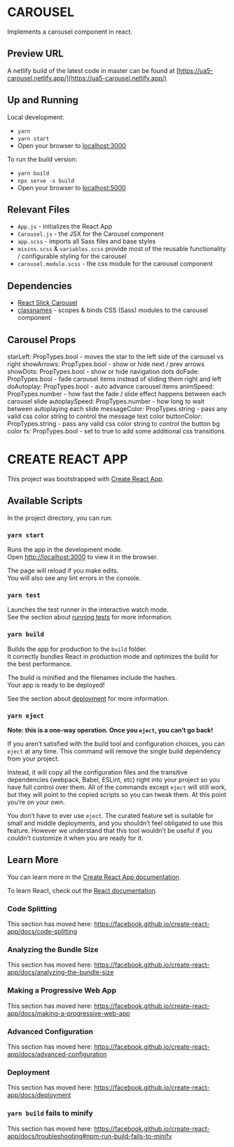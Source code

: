 # CAROUSEL

Implements a carousel component in react.

## Preview URL

A netlify build of the latest code in master can be found at [https://ua5-carousel.netlify.app/](https://ua5-carousel.netlify.app/)

## Up and Running

Local development:

- `yarn`
- `yarn start`
- Open your browser to [localhost:3000](http://localhost:3000)

To run the build version:

- `yarn build`
- `npx serve -s build`
- Open your browser to [localhost:5000](http://localhost:5000)

## Relevant Files

- `App.js` - initializes the React App
- `Carousel.js` - the JSX for the Carousel component
- `app.scss` - imports all Sass files and base styles
- `mixins.scss` & `variables.scss` provide most of the reusable functionality / configurable styling for the carousel
- `carousel.module.scss` - the css module for the carousel component

## Dependencies

- [React Slick Carousel](https://react-slick.neostack.com/)
- [classnames](https://github.com/JedWatson/classnames) - scopes & binds CSS (Sass) modules to the carousel component

## Carousel Props

starLeft: PropTypes.bool - moves the star to the left side of the carousel vs right
showArrows: PropTypes.bool - show or hide next / prev arrows
showDots: PropTypes.bool - show or hide navigation dots
doFade: PropTypes.bool - fade carousel items instead of sliding them right and left
doAutoplay: PropTypes.bool - auto advance carousel items
animSpeed: PropTypes.number - how fast the fade / slide effect happens between each carousel slide
autoplaySpeed: PropTypes.number - how long to wait between autoplaying each slide
messageColor: PropTypes.string - pass any valid css color string to control the message text color
buttonColor: PropTypes.string - pass any valid css color string to control the button bg color
fx: PropTypes.bool - set to true to add some additional css transitions

# CREATE REACT APP

This project was bootstrapped with [Create React App](https://github.com/facebook/create-react-app).

## Available Scripts

In the project directory, you can run:

### `yarn start`

Runs the app in the development mode.<br />
Open [http://localhost:3000](http://localhost:3000) to view it in the browser.

The page will reload if you make edits.<br />
You will also see any lint errors in the console.

### `yarn test`

Launches the test runner in the interactive watch mode.<br />
See the section about [running tests](https://facebook.github.io/create-react-app/docs/running-tests) for more information.

### `yarn build`

Builds the app for production to the `build` folder.<br />
It correctly bundles React in production mode and optimizes the build for the best performance.

The build is minified and the filenames include the hashes.<br />
Your app is ready to be deployed!

See the section about [deployment](https://facebook.github.io/create-react-app/docs/deployment) for more information.

### `yarn eject`

**Note: this is a one-way operation. Once you `eject`, you can’t go back!**

If you aren’t satisfied with the build tool and configuration choices, you can `eject` at any time. This command will remove the single build dependency from your project.

Instead, it will copy all the configuration files and the transitive dependencies (webpack, Babel, ESLint, etc) right into your project so you have full control over them. All of the commands except `eject` will still work, but they will point to the copied scripts so you can tweak them. At this point you’re on your own.

You don’t have to ever use `eject`. The curated feature set is suitable for small and middle deployments, and you shouldn’t feel obligated to use this feature. However we understand that this tool wouldn’t be useful if you couldn’t customize it when you are ready for it.

## Learn More

You can learn more in the [Create React App documentation](https://facebook.github.io/create-react-app/docs/getting-started).

To learn React, check out the [React documentation](https://reactjs.org/).

### Code Splitting

This section has moved here: https://facebook.github.io/create-react-app/docs/code-splitting

### Analyzing the Bundle Size

This section has moved here: https://facebook.github.io/create-react-app/docs/analyzing-the-bundle-size

### Making a Progressive Web App

This section has moved here: https://facebook.github.io/create-react-app/docs/making-a-progressive-web-app

### Advanced Configuration

This section has moved here: https://facebook.github.io/create-react-app/docs/advanced-configuration

### Deployment

This section has moved here: https://facebook.github.io/create-react-app/docs/deployment

### `yarn build` fails to minify

This section has moved here: https://facebook.github.io/create-react-app/docs/troubleshooting#npm-run-build-fails-to-minify
